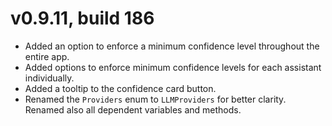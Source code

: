 # v0.9.11, build 186 
- Added an option to enforce a minimum confidence level throughout the entire app.
- Added options to enforce minimum confidence levels for each assistant individually.
- Added a tooltip to the confidence card button.
- Renamed the `Providers` enum to `LLMProviders` for better clarity. Renamed also all dependent variables and methods.